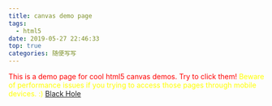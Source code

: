```yaml
---
title: canvas demo page
tags:
  - html5
date: 2019-05-27 22:46:33
top: true
categories: 随便写写
---
```

<span style="color:red">This is a demo page for cool html5 canvas demos. Try to click them!</span>
<span style="color:yellow">Beware of performance issues if you trying to access those pages through mobile devices. :)</span>
[Black Hole](/blackhole.html)

